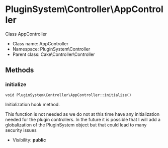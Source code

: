 PluginSystem\Controller\AppController
===============

Class AppController




* Class name: AppController
* Namespace: PluginSystem\Controller
* Parent class: Cake\Controller\Controller







Methods
-------


### initialize

    void PluginSystem\Controller\AppController::initialize()

Initialization hook method.

This function is not needed as we do not at this time have any initialization needed for the plugin controllers.
In the future it is possible that I will add a globalization of the PluginSystem object but that could lead
to many security issues

* Visibility: **public**


